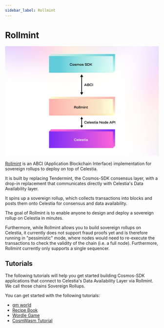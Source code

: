 ```yaml
---
sidebar_label: Rollmint
---
```


# Rollmint

![rollmint](/img/rollmint.png)

[Rollmint](https://github.com/celestiaorg/rollmint) is an ABCI
(Application Blockchain Interface) implementation for sovereign
rollups to deploy on top of Celestia.

It is built by replacing Tendermint, the Cosmos-SDK
consensus layer, with a drop-in replacement that
communicates directly with Celestia's Data Availability layer.

It spins up a sovereign rollup, which collects transactions into blocks and
posts them onto Celestia for consensus and data availability.

The goal of Rollmint is to enable anyone to design and
deploy a sovereign rollup on Celestia in minutes.

Furthermore, while Rollmint allows you to build sovereign rollups
on Celestia, it currently does not support fraud proofs yet and is
therefore running in "pessimistic" mode, where nodes would need to
re-execute the transactions to check the validity of the chain
(i.e. a full node). Furthermore, Rollmint currently only supports
a single sequencer.

## Tutorials

The following tutorials will help you get started building
Cosmos-SDK applications that connect to Celestia's Data Availability
Layer via Rollmint. We call those chains Sovereign Rollups.

You can get started with the following tutorials:

- [gm world](./gm-world.md)
- [Recipe Book](./recipe-book.mdx)
- [Wordle Game](./wordle.md)
- [CosmWasm Tutorial](./cosmwasm.md)

